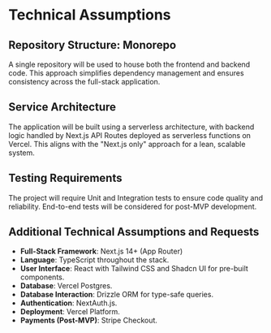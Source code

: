 # Technical Assumptions

## Repository Structure: Monorepo

A single repository will be used to house both the frontend and backend code. This approach simplifies dependency management and ensures consistency across the full-stack application.

## Service Architecture

The application will be built using a serverless architecture, with backend logic handled by Next.js API Routes deployed as serverless functions on Vercel. This aligns with the "Next.js only" approach for a lean, scalable system.

## Testing Requirements

The project will require Unit and Integration tests to ensure code quality and reliability. End-to-end tests will be considered for post-MVP development.

## Additional Technical Assumptions and Requests

- **Full-Stack Framework**: Next.js 14+ (App Router)
- **Language**: TypeScript throughout the stack.
- **User Interface**: React with Tailwind CSS and Shadcn UI for pre-built components.
- **Database**: Vercel Postgres.
- **Database Interaction**: Drizzle ORM for type-safe queries.
- **Authentication**: NextAuth.js.
- **Deployment**: Vercel Platform.
- **Payments (Post-MVP)**: Stripe Checkout. 